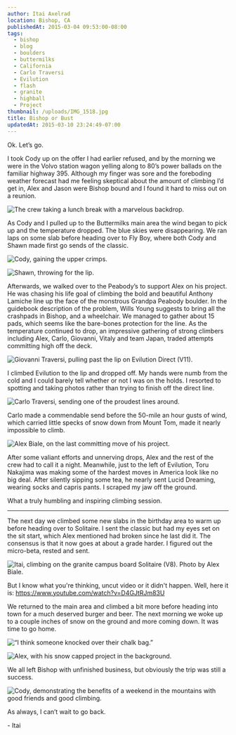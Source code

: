 ```yaml
---
author: Itai Axelrad
location: Bishop, CA
publishedAt: 2015-03-04 09:53:00-08:00
tags:
  - bishop
  - blog
  - boulders
  - buttermilks
  - California
  - Carlo Traversi
  - Evilution
  - flash
  - granite
  - highball
  - Project
thumbnail: /uploads/IMG_1518.jpg
title: Bishop or Bust
updatedAt: 2015-03-10 23:24:49-07:00
---
```


Ok. Let’s go.

I took Cody up on the offer I had earlier refused, and by the morning we were in the Volvo station wagon yelling along to 80’s power ballads on the familiar highway 395. Although my finger was sore and the foreboding weather forecast had me feeling skeptical about the amount of climbing I’d get in, Alex and Jason were Bishop bound and I found it hard to miss out on a reunion.

![The crew taking a lunch break with a marvelous backdrop.](/uploads/IMG_1542.jpg)

As Cody and I pulled up to the Buttermilks main area the wind began to pick up and the temperature dropped. The blue skies were disappearing. We ran laps on some slab before heading over to Fly Boy, where both Cody and Shawn made first go sends of the classic.

![Cody, gaining the upper crimps.](/uploads/IMG_1488.jpg)

![Shawn, throwing for the lip.](/uploads/IMG_1484.jpg)

Afterwards, we walked over to the Peabody’s to support Alex on his project. He was chasing his life goal of climbing the bold and beautiful Anthony Lamiche line up the face of the monstrous Grandpa Peabody boulder. In the guidebook description of the problem, Wills Young suggests to bring all the crashpads in Bishop, and a wheelchair. We managed to gather about 15 pads, which seems like the bare-bones protection for the line. As the temperature continued to drop, an impressive gathering of strong climbers including Alex, Carlo, Giovanni, Vitaly and team Japan, traded attempts committing high off the deck.

![Giovanni Traversi, pulling past the lip on Evilution Direct (V11).](/uploads/IMG_1532.jpg)

I climbed Evilution to the lip and dropped off. My hands were numb from the cold and I could barely tell whether or not I was on the holds. I resorted to spotting and taking photos rather than trying to finish off the direct line.

![Carlo Traversi, sending one of the proudest lines around.](/uploads/IMG_1526.jpg)

Carlo made a commendable send before the 50-mile an hour gusts of wind, which carried little specks of snow down from Mount Tom, made it nearly impossible to climb.

![Alex Biale, on the last committing move of his project.](/uploads/IMG_1518.jpg)

After some valiant efforts and unnerving drops, Alex and the rest of the crew had to call it a night. Meanwhile, just to the left of Evilution, Toru Nakajima was making some of the hardest moves in America look like no big deal. After silently sipping some tea, he nearly sent Lucid Dreaming, wearing socks and capris pants. I scraped my jaw off the ground.

What a truly humbling and inspiring climbing session.

---

The next day we climbed some new slabs in the birthday area to warm up before heading over to Solitaire. I sent the classic but had my eyes set on the sit start, which Alex mentioned had broken since he last did it. The consensus is that it now goes at about a grade harder. I figured out the micro-beta, rested and sent.

![Itai, climbing on the granite campus board Solitaire (V8). Photo by Alex Biale.](/uploads/IMG_1559.jpg)

But I know what you're thinking, uncut video or it didn't happen. Well, here it is: <https://www.youtube.com/watch?v=D4GJtRJm83U>

We returned to the main area and climbed a bit more before heading into town for a much deserved burger and beer. The next morning we woke up to a couple inches of snow on the ground and more coming down. It was time to go home.

![“I think someone knocked over their chalk bag.”](/uploads/IMG_1577.jpg)

![Alex, with his snow capped project in the background.](/uploads/IMG_1580.jpg)

We all left Bishop with unfinished business, but obviously the trip was still a success.

![Cody, demonstrating the benefits of a weekend in the mountains with good friends and good climbing.](/uploads/IMG_1584.jpg)

As always, I can’t wait to go back.

\- Itai
